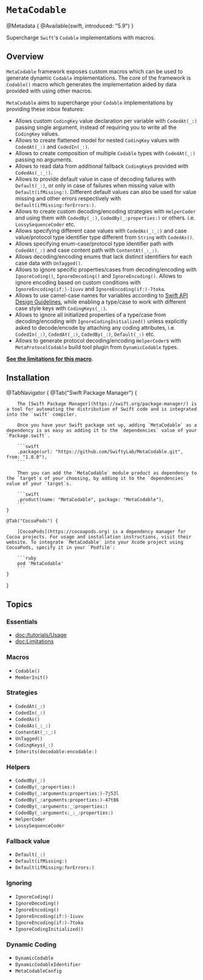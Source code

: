 # ``MetaCodable``

@Metadata {
    @Available(swift, introduced: "5.9")
}

Supercharge `Swift`'s `Codable` implementations with macros.

## Overview

`MetaCodable` framework exposes custom macros which can be used to generate dynamic `Codable` implementations. The core of the framework is ``Codable()`` macro which generates the implementation aided by data provided with using other macros.


`MetaCodable` aims to supercharge your `Codable` implementations by providing these inbox features:

- Allows custom `CodingKey` value declaration per variable with ``CodedAt(_:)`` passing single argument, instead of requiring you to write all the `CodingKey` values.
- Allows to create flattened model for nested `CodingKey` values with ``CodedAt(_:)`` and ``CodedIn(_:)``.
- Allows to create composition of multiple `Codable` types with ``CodedAt(_:)`` passing no arguments.
- Allows to read data from additional fallback `CodingKey`s provided with ``CodedAs(_:_:)``.
- Allows to provide default value in case of decoding failures with ``Default(_:)``, or only in case of failures when missing value with ``Default(ifMissing:)``. Different default values can also be used for value missing and other errors respectively with ``Default(ifMissing:forErrors:)``.
- Allows to create custom decoding/encoding strategies with ``HelperCoder`` and using them with ``CodedBy(_:)``, ``CodedBy(_:properties:)`` or others. i.e. ``LossySequenceCoder`` etc.
- Allows specifying different case values with ``CodedAs(_:_:)`` and case value/protocol type identifier type different from `String` with ``CodedAs()``.
- Allows specifying enum-case/protocol type identifier path with ``CodedAt(_:)`` and case content path with ``ContentAt(_:_:)``.
- Allows decoding/encoding enums that lack distinct identifiers for each case data with ``UnTagged()``.
- Allows to ignore specific properties/cases from decoding/encoding with ``IgnoreCoding()``, ``IgnoreDecoding()`` and ``IgnoreEncoding()``. Allows to ignore encoding based on custom conditions with ``IgnoreEncoding(if:)-1iuvv`` and ``IgnoreEncoding(if:)-7toka``.
- Allows to use camel-case names for variables according to [Swift API Design Guidelines](https://www.swift.org/documentation/api-design-guidelines/#general-conventions), while enabling a type/case to work with different case style keys with ``CodingKeys(_:)``.
- Allows to ignore all initialized properties of a type/case from decoding/encoding with ``IgnoreCodingInitialized()`` unless explicitly asked to decode/encode by attaching any coding attributes, i.e. ``CodedIn(_:)``, ``CodedAt(_:)``, ``CodedBy(_:)``, ``Default(_:)`` etc.
- Allows to generate protocol decoding/encoding ``HelperCoder``s with `MetaProtocolCodable` build tool plugin from ``DynamicCodable`` types.

[**See the limitations for this macro**](<doc:Limitations>).

## Installation

@TabNavigator {
    @Tab("Swift Package Manager") {

        The [Swift Package Manager](https://swift.org/package-manager/) is a tool for automating the distribution of Swift code and is integrated into the `swift` compiler.

        Once you have your Swift package set up, adding `MetaCodable` as a dependency is as easy as adding it to the `dependencies` value of your `Package.swift`.

        ```swift
        .package(url: "https://github.com/SwiftyLab/MetaCodable.git", from: "1.0.0"),
        ```

        Then you can add the `MetaCodable` module product as dependency to the `target`s of your choosing, by adding it to the `dependencies` value of your `target`s.

        ```swift
        .product(name: "MetaCodable", package: "MetaCodable"),
        ```
    }

    @Tab("CocoaPods") {

        [CocoaPods](https://cocoapods.org) is a dependency manager for Cocoa projects. For usage and installation instructions, visit their website. To integrate `MetaCodable` into your Xcode project using CocoaPods, specify it in your `Podfile`:

        ```ruby
        pod 'MetaCodable'
        ```
    }
}

## Topics

### Essentials

- <doc:/tutorials/Usage>
- <doc:Limitations>

### Macros

- ``Codable()``
- ``MemberInit()``

### Strategies

- ``CodedAt(_:)``
- ``CodedIn(_:)``
- ``CodedAs()``
- ``CodedAs(_:_:)``
- ``ContentAt(_:_:)``
- ``UnTagged()``
- ``CodingKeys(_:)``
- ``Inherits(decodable:encodable:)``

### Helpers

- ``CodedBy(_:)``
- ``CodedBy(_:properties:)``
- ``CodedBy(_:arguments:properties:)-7j53l``
- ``CodedBy(_:arguments:properties:)-47t86``
- ``CodedBy(_:arguments:_:properties:)``
- ``CodedBy(_:arguments:_:_:properties:)``
- ``HelperCoder``
- ``LossySequenceCoder``

### Fallback value

- ``Default(_:)``
- ``Default(ifMissing:)``
- ``Default(ifMissing:forErrors:)``

### Ignoring

- ``IgnoreCoding()``
- ``IgnoreDecoding()``
- ``IgnoreEncoding()``
- ``IgnoreEncoding(if:)-1iuvv``
- ``IgnoreEncoding(if:)-7toka``
- ``IgnoreCodingInitialized()``

### Dynamic Coding

- ``DynamicCodable``
- ``DynamicCodableIdentifier``
- ``MetaCodableConfig``
